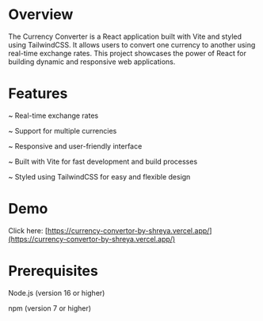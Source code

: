 ﻿# Overview
The Currency Converter is a React application built with Vite and styled using TailwindCSS. It allows users to convert one currency to another using real-time exchange rates. This project showcases the power of React for building dynamic and responsive web applications.

# Features
~ Real-time exchange rates

~ Support for multiple currencies

~ Responsive and user-friendly interface

~ Built with Vite for fast development and build processes

~ Styled using TailwindCSS for easy and flexible design

# Demo
Click here: [https://currency-convertor-by-shreya.vercel.app/](https://currency-convertor-by-shreya.vercel.app/)


# Prerequisites
Node.js (version 16 or higher)

npm (version 7 or higher)
